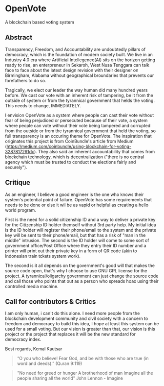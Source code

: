 # OpenVote
A blockchain based voting system

## Abstract
Transparency, Freedom, and Accountability are undoubtedly pillars of democracy, which is the foundation of modern society built. We live in an Industry 4.0 era where Artificial Intellegence(AI) sits on the horizon getting ready to rise, an enterpreneur in Sekaroh, West Nusa Tenggara can talk face to face about the latest design revision with their designer on Birmingham, Alabama without geographical broundaries that prevents our forefathers to do so.

Tragically, we elect our leader the way human did many hundred years before. We cast our vote with an inherent risk of tampering, be it from the outside of system or from the tyrannical government that helds the voting. This needs to change, IMMEDIATELY.

I envision OpenVote as a system where people can cast their vote without fear of being prejudiced or persecuted because of their vote, a system where people can vote without their vote being tampered and corrupted from the outside or from the tyrannical government that held the voting, so full transparency is an occuring theme for OpenVote. The inspiration that originates this project is from CoinBundle's article from Medium (https://medium.com/coinbundle/using-blockchain-for-voting-3287817291dc). They also said an inherent accountability that comes from blockchain technology, which is decentralization ("there is no central agency which must be trusted to conduct the elections fairly and securely").

## Critique
As an engineer, I believe a good engineer is the one who knows their system's potential point of failure. OpenVote has some requirements that needs to be done or else it wil be as vapid or helpful as creating a hello world program.

First is the need for a solid citizenship ID and a way to deliver a private key for the Citizenship ID holder themself without 3rd party help. My initial idea is the ID holder will register their phone/email to the system and the private key will be sent to their phone/email, but that has a risk of "man in the middle" intrusion. The second is the ID holder will come to some sort of government office/Post Office where they entry their ID number and a printer will print out their private key in a form of QR code (akin to Indonesian train tckets system work).

The second is it all depends on the government's good will that makes the source code open, that's why I choose to use GNU GPL license for the project. A tyrannical/oligarchy government can just change the source code and call those who points that out as a person who spreads hoax using their controlled media machine.

## Call for contributors & Critics
I am only human, i can't do this alone. I need more people from the blockchain development community and civil society with a concern to freedom and democracy to build this idea, I hope at least this system can be used for a small voting. But our vision is greater than that, our vision is this project or the project that replaces it will be the new standard for democracy index.

Best regards,
Kemal Kautsar

>“O you who believe!  Fear God, and be with those who are true (in word and deeds).” (Quran 9:119)

>"No need for greed or hunger
A brotherhood of man
Imagine all the people sharing all the world" John Lennon - Imagine

